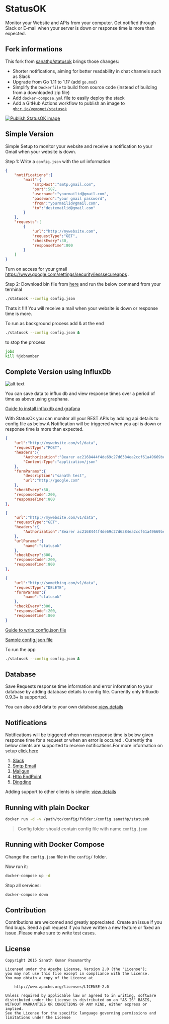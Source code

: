 # StatusOK

Monitor your Website and APIs from your computer. Get notified through Slack or E-mail when your server is down or response time is more than expected.

## Fork informations

This fork from [sanathp/statusok](https://github.com/sanathp/statusok) brings those changes:

* Shorter notifications, aiming for better readability in chat channels such as Slack
* Upgrade from Go 1.11 to 1.17 (add `go.mod`)
* Simplify the `Dockerfile` to build from source code (instead of building from a downloaded zip file)
* Add `docker-compose.yml` file to easily deploy the stack
* Add a GitHub Actions workflow to publish an image to [`ghcr.io/vemonet/statusok`](https://github.com/vemonet/statusok/pkgs/container/statusok)

[![Publish StatusOK image](https://github.com/vemonet/statusok/actions/workflows/publish-docker.yml/badge.svg)](https://github.com/vemonet/statusok/actions/workflows/publish-docker.yml)

## Simple Version

Simple Setup to monitor your website and receive a notification to your Gmail when your website is down.

Step 1: Write a `config.json` with the url information 
```json
{
	"notifications":{
		"mail":{
			"smtpHost":"smtp.gmail.com",
			"port":587,
			"username":"yourmailid@gmail.com",
			"password":"your gmail password",
			"from":"yourmailid@gmail.com",
			"to":"destemailid@gmail.com"
		}
	},
	"requests":[
		{
			"url":"http://mywebsite.com",
			"requestType":"GET",
			"checkEvery":30,	
			"responseTime":800
		}
	]
}
```
Turn on access for your gmail https://www.google.com/settings/security/lesssecureapps .

Step 2: Download bin file from [here](https://github.com/vemonet/statusok/releases/) and run the below command from your terminal
```bash
./statusok --config config.json
```
Thats it !!!! You will receive a mail when your website is down or response time is more.

To run as background process add & at the end

```bash
./statusok --config config.json &	
```
to stop the process 
```bash
jobs
kill %jobnumber
```

## Complete Version using InfluxDb

![alt text](https://github.com/vemonet/statusok/raw/master/screenshots/graphana.png "Graphana Screenshot")

You can save data to influx db and view response times over a period of time as above using graphana.

[Guide to install influxdb and grafana](https://github.com/vemonet/statusok/blob/master/Config.md#database) 

With StatusOk you can monitor all your REST APIs by adding api details to config file as below.A Notification will be triggered when you api is down or response time is more than expected.

```json
{
	"url":"http://mywebsite.com/v1/data",
	"requestType":"POST",
	"headers":{
		"Authorization":"Bearer ac2168444f4de69c27d6384ea2ccf61a49669be5a2fb037ccc1f",
		"Content-Type":"application/json"
	},
	"formParams":{
		"description":"sanath test",
		"url":"http://google.com"
	},
	"checkEvery":30,
	"responseCode":200,		
	"responseTime":800
},

{
	"url":"http://mywebsite.com/v1/data",
	"requestType":"GET",
	"headers":{
		"Authorization":"Bearer ac2168444f4de69c27d6384ea2ccf61a49669be5a2fb037ccc1f",		
	},
	"urlParams":{
		"name":"statusok"
	},
	"checkEvery":300,
	"responseCode":200,		
	"responseTime":800
},

{
	"url":"http://something.com/v1/data",
	"requestType":"DELETE",
	"formParams":{
		"name":"statusok"
	},
	"checkEvery":300,
	"responseCode":200,		
	"responseTime":800
}

```
[Guide to write config.json file](https://github.com/vemonet/statusok/blob/master/Config.md#writing-a-config-file)

[Sample config.json file](https://github.com/vemonet/statusok/blob/master/sample_config.json)

To run the app

```bash
./statusok --config config.json &
```

## Database

Save Requests response time information and error information to your database by adding database details to config file. Currently only Influxdb 0.9.3+ is supported.

You can also add data to your own database.[view details](https://github.com/vemonet/statusok/blob/master/Config.md#save-data-to-any-other-database)

## Notifications

Notifications will be triggered when mean response time is below given response time for a request or when an error is occured . Currently the below clients are supported to receive notifications.For more information on setup [click here](https://github.com/vemonet/statusok/blob/master/Config.md#notifications)

1. [Slack](https://github.com/vemonet/statusok/blob/master/Config.md#slack)
2. [Smtp Email](https://github.com/vemonet/statusok/blob/master/Config.md#e-mail)
3. [Mailgun](https://github.com/vemonet/statusok/blob/master/Config.md#mailgun)
4. [Http EndPoint](https://github.com/vemonet/statusok/blob/master/Config.md#http-endpoint)
5. [Dingding](https://github.com/vemonet/statusok/blob/master/Config.md#dingding)

Adding support to other clients is simple: [view details](https://github.com/vemonet/statusok/blob/master/Config.md#write-your-own-notification-client)

## Running with plain Docker

```bash
docker run -d -v /path/to/config/folder:/config sanathp/statusok
```

> Config folder should contain config file with name `config.json`

## Running with Docker Compose

Change the `config.json` file in the `config/` folder.

Now run it:

```bash
docker-compose up -d
```

Stop all services:

```bash
docker-compose down
```

## Contribution

Contributions are welcomed and greatly appreciated. Create an issue if you find bugs.
Send a pull request if you have written a new feature or fixed an issue .Please make sure to write test cases.

## License
```
Copyright 2015 Sanath Kumar Pasumarthy

Licensed under the Apache License, Version 2.0 (the "License");
you may not use this file except in compliance with the License.
You may obtain a copy of the License at

    http://www.apache.org/licenses/LICENSE-2.0

Unless required by applicable law or agreed to in writing, software
distributed under the License is distributed on an "AS IS" BASIS,
WITHOUT WARRANTIES OR CONDITIONS OF ANY KIND, either express or implied.
See the License for the specific language governing permissions and
limitations under the License
```
